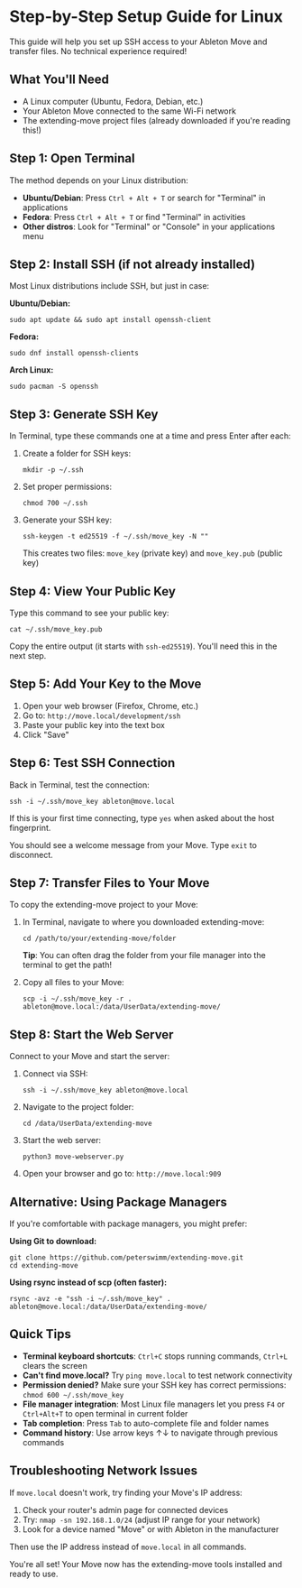 # Step-by-Step Setup Guide for Linux

This guide will help you set up SSH access to your Ableton Move and transfer files. No technical experience required!

## What You'll Need

- A Linux computer (Ubuntu, Fedora, Debian, etc.)
- Your Ableton Move connected to the same Wi-Fi network
- The extending-move project files (already downloaded if you're reading this!)

## Step 1: Open Terminal

The method depends on your Linux distribution:

- **Ubuntu/Debian**: Press `Ctrl + Alt + T` or search for "Terminal" in applications
- **Fedora**: Press `Ctrl + Alt + T` or find "Terminal" in activities
- **Other distros**: Look for "Terminal" or "Console" in your applications menu

## Step 2: Install SSH (if not already installed)

Most Linux distributions include SSH, but just in case:

**Ubuntu/Debian:**
```
sudo apt update && sudo apt install openssh-client
```

**Fedora:**
```
sudo dnf install openssh-clients
```

**Arch Linux:**
```
sudo pacman -S openssh
```

## Step 3: Generate SSH Key

In Terminal, type these commands one at a time and press Enter after each:

1. Create a folder for SSH keys:
   ```
   mkdir -p ~/.ssh
   ```

2. Set proper permissions:
   ```
   chmod 700 ~/.ssh
   ```

3. Generate your SSH key:
   ```
   ssh-keygen -t ed25519 -f ~/.ssh/move_key -N ""
   ```
   
   This creates two files: `move_key` (private key) and `move_key.pub` (public key)

## Step 4: View Your Public Key

Type this command to see your public key:
```
cat ~/.ssh/move_key.pub
```

Copy the entire output (it starts with `ssh-ed25519`). You'll need this in the next step.

## Step 5: Add Your Key to the Move

1. Open your web browser (Firefox, Chrome, etc.)
2. Go to: `http://move.local/development/ssh`
3. Paste your public key into the text box
4. Click "Save"

## Step 6: Test SSH Connection

Back in Terminal, test the connection:
```
ssh -i ~/.ssh/move_key ableton@move.local
```

If this is your first time connecting, type `yes` when asked about the host fingerprint.

You should see a welcome message from your Move. Type `exit` to disconnect.

## Step 7: Transfer Files to Your Move

To copy the extending-move project to your Move:

1. In Terminal, navigate to where you downloaded extending-move:
   ```
   cd /path/to/your/extending-move/folder
   ```
   
   **Tip**: You can often drag the folder from your file manager into the terminal to get the path!

2. Copy all files to your Move:
   ```
   scp -i ~/.ssh/move_key -r . ableton@move.local:/data/UserData/extending-move/
   ```

## Step 8: Start the Web Server

Connect to your Move and start the server:

1. Connect via SSH:
   ```
   ssh -i ~/.ssh/move_key ableton@move.local
   ```

2. Navigate to the project folder:
   ```
   cd /data/UserData/extending-move
   ```

3. Start the web server:
   ```
   python3 move-webserver.py
   ```

4. Open your browser and go to: `http://move.local:909`

## Alternative: Using Package Managers

If you're comfortable with package managers, you might prefer:

**Using Git to download:**
```
git clone https://github.com/peterswimm/extending-move.git
cd extending-move
```

**Using rsync instead of scp (often faster):**
```
rsync -avz -e "ssh -i ~/.ssh/move_key" . ableton@move.local:/data/UserData/extending-move/
```

## Quick Tips

- **Terminal keyboard shortcuts**: `Ctrl+C` stops running commands, `Ctrl+L` clears the screen
- **Can't find move.local?** Try `ping move.local` to test network connectivity
- **Permission denied?** Make sure your SSH key has correct permissions: `chmod 600 ~/.ssh/move_key`
- **File manager integration**: Most Linux file managers let you press `F4` or `Ctrl+Alt+T` to open terminal in current folder
- **Tab completion**: Press `Tab` to auto-complete file and folder names
- **Command history**: Use arrow keys ↑↓ to navigate through previous commands

## Troubleshooting Network Issues

If `move.local` doesn't work, try finding your Move's IP address:

1. Check your router's admin page for connected devices
2. Try: `nmap -sn 192.168.1.0/24` (adjust IP range for your network)
3. Look for a device named "Move" or with Ableton in the manufacturer

Then use the IP address instead of `move.local` in all commands.

You're all set! Your Move now has the extending-move tools installed and ready to use.